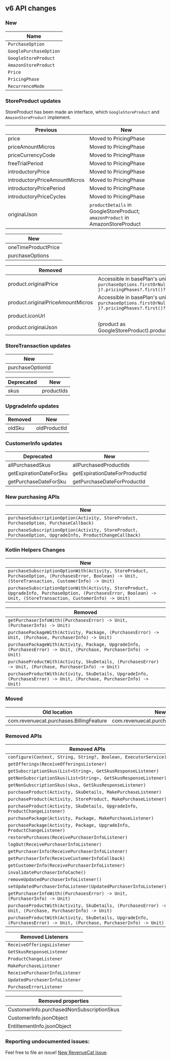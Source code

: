 ## v6 API changes

### New

| Name                   |
|------------------------|
| `PurchaseOption`       |
| `GooglePurchaseOption` |
| `GoogleStoreProduct`   |
| `AmazonStoreProduct`   |
| `Price`                |
| `PricingPhase`         |
| `RecurrenceMode`       |

### StoreProduct updates

StoreProduct has been made an interface, which `GoogleStoreProduct` and `AmazonStoreProduct` implement.

| Previous                      | New                                                                           |
|-------------------------------|-------------------------------------------------------------------------------|
| price                         | Moved to PricingPhase                                                         |
| priceAmountMicros             | Moved to PricingPhase                                                         |
| priceCurrencyCode             | Moved to PricingPhase                                                         |
| freeTrialPeriod               | Moved to PricingPhase                                                         |
| introductoryPrice             | Moved to PricingPhase                                                         |
| introductoryPriceAmountMicros | Moved to PricingPhase                                                         |
| introductoryPricePeriod       | Moved to PricingPhase                                                         |
| introductoryPriceCycles       | Moved to PricingPhase                                                         |
| originalJson                  | `productDetails` in GoogleStoreProduct; `amazonProduct` in AmazonStoreProduct |

| New                 |
|---------------------|
| oneTimeProductPrice |
| purchaseOptions     |

| Removed                           |  | 
|-----------------------------------|--|
| product.originalPrice             | Accessible in basePlan's unique pricing phase `purchaseOptions.firstOrNull{ it.isBasePlan }?.pricingPhases?.first()?.formattedPrice` |
| product.originalPriceAmountMicros | Accessible in basePlan's unique pricing phase `purchaseOptions.firstOrNull{ it.isBasePlan }?.pricingPhases?.first()?.priceAmountMicros` |
| product.iconUrl                  |  | 
| product.originalJson              |(product as GoogleStoreProduct).productDetails |

### StoreTransaction updates

| New              |
|------------------|
| purchaseOptionId |

| Deprecated | New        |
|------------|------------|
| skus       | productIds |

### UpgradeInfo updates


| Removed | New          |
|---------|--------------|
| oldSku  | oldProductId |


### CustomerInfo updates

| Deprecated              | New                           |
|-------------------------|-------------------------------|
| allPurchasedSkus        | allPurchasedProductIds        |
| getExpirationDateForSku | getExpirationDateForProductId |
| getPurchaseDateForSku   | getPurchaseDateForProductId   |

### New purchasing APIs

| New              |
|------------------|
| `purchaseSubscriptionOption(Activity, StoreProduct, PurchaseOption, PurchaseCallback)` |
| `purchaseSubscriptionOption(Activity, StoreProduct, PurchaseOption, UpgradeInfo, ProductChangeCallback)` |

### Kotlin Helpers Changes

| New              |
|------------------|
| `purchaseSubscriptionOptionWith(Activity, StoreProduct, PurchaseOption, (PurchasesError, Boolean) -> Unit, (StoreTransaction, CustomerInfo) -> Unit)` |
| `purchaseSubscriptionOptionWith(Activity, StoreProduct, UpgradeInfo, PurchaseOption, (PurchasesError, Boolean) -> Unit, (StoreTransaction, CustomerInfo) -> Unit)` |

| Removed |
|----------------------------------------------------------------------------------------------------------------------|
| `getPurchaserInfoWith((PurchasesError) -> Unit, (PurchaserInfo) -> Unit)`                                            |
| `purchasePackageWith(Activity, Package, (PurchasesError) -> Unit, (Purchase, PurchaserInfo) -> Unit)`                |
| `purchasePackageWith(Activity, Package, UpgradeInfo, (PurchasesError) -> Unit, (Purchase, PurchaserInfo) -> Unit)`   |
| `purchaseProductWith(Activity, SkuDetails, (PurchasesError) -> Unit, (Purchase, PurchaserInfo) -> Unit)`             |
| `purchaseProductWith(Activity, SkuDetails, UpgradeInfo, (PurchasesError) -> Unit, (Purchase, PurchaserInfo) -> Unit)` |

### Moved

| Old location                            | New location                                   |
|-----------------------------------------|------------------------------------------------|
| com.revenuecat.purchases.BillingFeature | com.revenuecat.purchases.models.BillingFeature |

### Removed APIs

| Removed APIs                                                                                                          |  
|-----------------------------------------------------------------------------------------------------------------------|
| `configure(Context, String, String?, Boolean, ExecutorService)`                                                       |
| `getOfferings(ReceiveOfferingsListener)`                                                                              |
| `getSubscriptionSkus(List<String>, GetSkusResponseListener)`                                                          |
| `getNonSubscriptionSkus(List<String>, GetSkusResponseListener)`                                                       |
| `getNonSubscriptionSkus(skus, GetSkusResponseListener)`                                                               |
| `purchaseProduct(Activity, SkuDetails, MakePurchaseListener)`                                                         |
| `purchaseProduct(Activity, StoreProduct, MakePurchaseListener)`                                                       |
| `purchaseProduct(Activity, SkuDetails, UpgradeInfo, ProductChangeListener)`                                           |
| `purchasePackage(Activity, Package, MakePurchaseListener)`                                                            |
| `purchasePackage(Activity, Package, UpgradeInfo, ProductChangeListener)`                                              |
| `restorePurchases(ReceivePurchaserInfoListener)`                                                                      |
| `logOut(ReceivePurchaserInfoListener)`                                                                                |
| `getPurchaserInfo(ReceivePurchaserInfoListener)`                                                                      |
| `getPurchaserInfo(ReceiveCustomerInfoCallback)`                                                                       |
| `getCustomerInfo(ReceivePurchaserInfoListener)`                                                                       |
| `invalidatePurchaserInfoCache()`                                                                                      |
| `removeUpdatedPurchaserInfoListener()`                                                                                |
| `setUpdatedPurchaserInfoListener(UpdatedPurchaserInfoListener)`                                                       |
| `getPurchaserInfoWith((PurchasesError) -> Unit, (PurchaserInfo) -> Unit)`                                             |
| `purchaseProductWith(Activity, SkuDetails, (PurchasesError) -> Unit, (Purchase, PurchaserInfo) -> Unit)`              |
| `purchaseProductWith(Activity, SkuDetails, UpgradeInfo, (PurchasesError) -> Unit, (Purchase, PurchaserInfo) -> Unit)` |

| Removed Listeners              |  
|--------------------------------|
| `ReceiveOfferingsListener`     |
| `GetSkusResponseListener`      |
| `ProductChangeListener`        |
| `MakePurchaseListener`         |
| `ReceivePurchaserInfoListener` |
| `UpdatedPurchaserInfoListener` |
| `PurchaseErrorListener`        |

| Removed properties                        |
|-------------------------------------------|
| CustomerInfo.purchasedNonSubscriptionSkus |
| CustomerInfo.jsonObject                   |
| EntitlementInfo.jsonObject                |

### Reporting undocumented issues:

Feel free to file an issue! [New RevenueCat Issue](https://github.com/RevenueCat/purchases-android/issues/new/).
